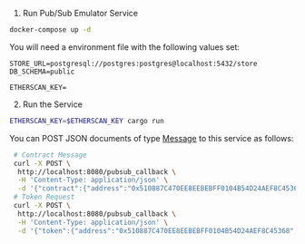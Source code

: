 

1. Run Pub/Sub Emulator Service                                                                       

```sh
docker-compose up -d
```

You will need a environment file with the following values set:
```text
STORE_URL=postgresql://postgres:postgres@localhost:5432/store
DB_SCHEMA=public

ETHERSCAN_KEY=
```

2. Run the Service
```sh
ETHERSCAN_KEY=$ETHERSCAN_KEY cargo run
```

You can POST JSON documents of type [Message](../eth/src/types/message.rs) to this service as follows:

```sh
 # Contract Message
 curl -X POST \
  http://localhost:8080/pubsub_callback \
  -H 'Content-Type: application/json' \
  -d '{"contract":{"address":"0x510887C470EE8EEBEBFF0104B54D24AEF8C45368"}}'
 # Token Request
 curl -X POST \
  http://localhost:8080/pubsub_callback \
  -H 'Content-Type: application/json' \
  -d '{"token":{"address":"0x510887C470EE8EEBEBFF0104B54D24AEF8C45368","token_id":"9013","token_uri":null}}'
```
